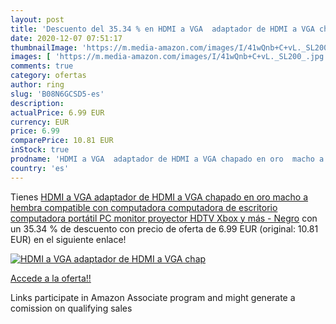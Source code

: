 ```yaml
---
layout: post
title: 'Descuento del 35.34 % en HDMI a VGA  adaptador de HDMI a VGA chap'
date: 2020-12-07 07:51:17
thumbnailImage: 'https://m.media-amazon.com/images/I/41wQnb+C+vL._SL200_.jpg'
images: [ 'https://m.media-amazon.com/images/I/41wQnb+C+vL._SL200_.jpg' ]
comments: true
category: ofertas
author: ring
slug: 'B08N6GCSD5-es'
description:
actualPrice: 6.99 EUR
currency: EUR
price: 6.99
comparePrice: 10.81 EUR
inStock: true
prodname: 'HDMI a VGA  adaptador de HDMI a VGA chapado en oro  macho a hembra  compatible con computadora  computadora de escritorio  computadora portátil  PC  monitor  proyector  HDTV  Xbox y más - Negro'
country: 'es'
---
```


Tienes [HDMI a VGA  adaptador de HDMI a VGA chapado en oro  macho a hembra  compatible con computadora  computadora de escritorio  computadora portátil  PC  monitor  proyector  HDTV  Xbox y más - Negro](https://www.amazon.es/dp/B08N6GCSD5/?tag=tolees-21) con un 35.34 % de descuento con precio de oferta de 6.99 EUR (original: 10.81 EUR) en el siguiente enlace!

[![HDMI a VGA  adaptador de HDMI a VGA chap](https://m.media-amazon.com/images/I/41wQnb+C+vL._SL200_.jpg)](https://www.amazon.es/dp/B08N6GCSD5/?tag=tolees-21)

[Accede a la oferta!!](https://www.amazon.es/dp/B08N6GCSD5/?tag=tolees-21)

Links participate in Amazon Associate program and might generate a comission on qualifying sales


